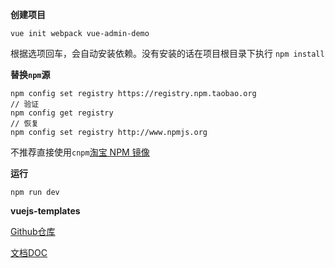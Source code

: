 
**创建项目**

```
vue init webpack vue-admin-demo
```

根据选项回车，会自动安装依赖。没有安装的话在项目根目录下执行 `npm install`


**替换`npm`源**

```
npm config set registry https://registry.npm.taobao.org
// 验证
npm config get registry
// 恢复
npm config set registry http://www.npmjs.org
```

不推荐直接使用`cnpm`[淘宝 NPM 镜像](http://npm.taobao.org/)


**运行**

```
npm run dev
```


**vuejs-templates**

[Github仓库](https://github.com/vuejs-templates/webpack)

[文档DOC](http://vuejs-templates.github.io/webpack/)


